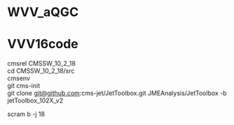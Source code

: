 # WVV_aQGC
# VVV16code  
cmsrel CMSSW_10_2_18  
cd CMSSW_10_2_18/src  
cmsenv  
git cms-init  
git clone git@github.com:cms-jet/JetToolbox.git JMEAnalysis/JetToolbox -b jetToolbox_102X_v2  
  
scram b -j 18

